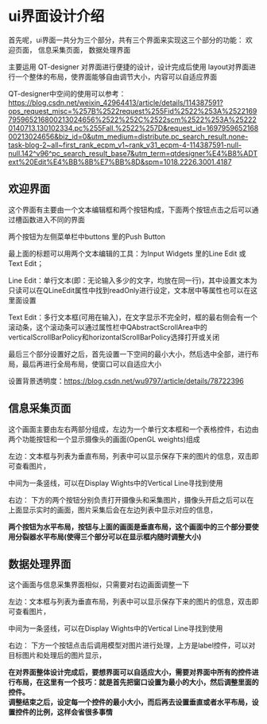 # ui界面设计介绍

首先呢，ui界面一共分为三个部分，共有三个界面来实现这三个部分的功能： 欢迎页面， 信息采集页面， 数据处理界面

主要运用 QT-designer 对界面进行便捷的设计，设计完成后使用 layout对界面进行一个整体的布局，使界面能够自由调节大小，内容可以自适应界面

QT-designer中空间的使用可以参考：https://blog.csdn.net/weixin_42964413/article/details/114387591?ops_request_misc=%257B%2522request%255Fid%2522%253A%2522169795965216800213024656%2522%252C%2522scm%2522%253A%252220140713.130102334.pc%255Fall.%2522%257D&request_id=169795965216800213024656&biz_id=0&utm_medium=distribute.pc_search_result.none-task-blog-2~all~first_rank_ecpm_v1~rank_v31_ecpm-4-114387591-null-null.142^v96^pc_search_result_base7&utm_term=qtdesigner%E4%B8%ADText%20Edit%E4%BB%8B%E7%BB%8D&spm=1018.2226.3001.4187

## 欢迎界面

这个界面有主要由一个文本编辑框和两个按钮构成，下面两个按钮点击之后可以通过槽函数进入不同的界面

两个按钮为左侧菜单栏中buttons 里的Push Button

最上面的标题可以用两个文本编辑的工具：为Input Widgets 里的Line Edit 或 Text Edit；

Line Edit：单行文本(即：无论输入多少的文字，均放在同一行)，其中设置文本为只读可以在QLineEdit属性中找到readOnly进行设定，文本居中等属性也可以在这里面设置

Text Edit：多行文本框(可用在输入)，在文字显示不完全时，框的最右侧会有一个滚动条，这个滚动条可以通过属性栏中QAbstractScrollArea中的verticalScrollBarPolicy和horizontalScrollBarPolicy选择打开或关闭

最后三个部分设置好之后，首先设置一下空间的最小大小，然后选中全部，进行布局，最后再进行全局布局，使窗口可以自适应大小

设置背景透明度：https://blog.csdn.net/wu9797/article/details/78722396

## 信息采集页面

这个画面主要由左右两部分组成，左边为一个单行文本框和一个表格控件，右边由两个功能按钮和一个显示摄像头的画面(OpenGL weights)组成

左边：文本框与列表为垂直布局，列表中可以显示保存下来的图片的信息，双击即可查看图片，

中间为一条竖线，可以在Display Wights中的Vertical Line寻找到使用

右边： 下方的两个按钮分别负责打开摄像头和采集图片，摄像头开启之后可以在上面显示实时的画面，图片采集后会在左边列表中显示对应的信息，

**两个按钮为水平布局，按钮与上面的画面是垂直布局，这个画面中的三个部分要使用分裂器水平布局(使得三个部分可以在显示框内随时调整大小)**

## 数据处理界面

这个画面与信息采集界面相似，只需要对右边画面调整一下

左边：文本框与列表为垂直布局，列表中可以显示保存下来的图片的信息，双击即可查看图片，

中间为一条竖线，可以在Display Wights中的Vertical Line寻找到使用

右边： 下方一个按钮点击后调用模型对图片进行处理，上方是label控件，可以对目标图片和处理后的图片显示，

**在对界面整体设计完成后，要想界面可以自适应大小，需要对界面中所有的控件进行布局，在这里有一个技巧：就是首先把窗口设置为最小的大小，然后调整里面的控件。**  
**调整结束之后，设定每一个控件的最小大小，而后再去设置垂直或者水平布局，设置控件的比例，这样会省很多事情**